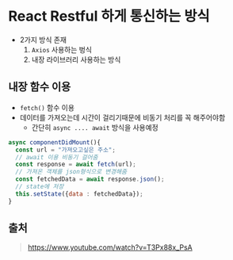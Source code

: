 # React Restful 하게 통신하는 방식

- 2가지 방식 존재
  1. `Axios` 사용하는 벙식
  2. 내장 라이브러리 사용하는 방식



## 내장 함수 이용

- `fetch()` 함수 이용
- 데이터를 가져오는데 시간이 걸리기때문에 비동기 처리를 꼭 해주어야함
  - 간단히 `async .... await` 방식을 사용예정

```javascript
async componentDidMount(){
  const url = "가져오고싶은 주소";
  // await 이용 비동기 걸어줌
  const response = await fetch(url);
  // 가져온 객체를 json형식으로 변경해줌
  const fetchedData = await response.json();
  // state에 저장
  this.setState({data : fetchedData});
}
```





## 출처

> https://www.youtube.com/watch?v=T3Px88x_PsA